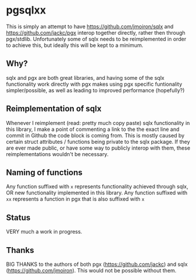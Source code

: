 # pgsqlxx

This is simply an attempt to have https://github.com/jmoiron/sqlx and https://github.com/jackc/pgx interop together directly, rather then through pgx/stdlib. Unfortunately some of sqlx needs to be reimplemented in order to achieve this, but ideally this will be kept to a minimum.

## Why?

sqlx and pgx are both great libraries, and having some of the sqlx functionality work directly with pgx makes using pgx specific funtionality simpler/possible, as well as leading to improved performance (hopefully?)

## Reimplementation of sqlx

Whenever I reimplement (read: pretty much copy paste) sqlx functionality in this library, 
I make a point of commenting a link to the the exact line and commit in Github the code block is coming from. This is mostly caused by certain 
struct attributes / functions being private to the sqlx package. If they are ever made public, or have some way to 
publicly interop with them, these reimplementations wouldn't be necessary.

## Naming of functions

Any function suffixed with `x` represents functionality achieved through sqlx, OR new functionality implemented in this library. Any function suffixed with `xx` represents a function in pgx that is also suffixed with `x`

## Status

VERY much a work in progress. 

## Thanks

BIG THANKS to the authors of both pgx (https://github.com/jackc) and sqlx (https://github.com/jmoiron). This would not be possible without them.